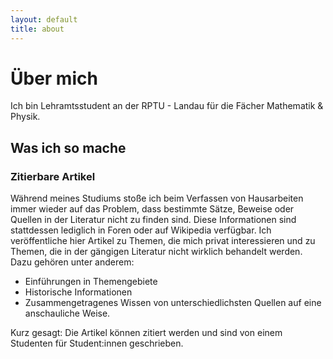```yaml
---
layout: default
title: about
---
```

# Über mich

Ich bin Lehramtsstudent an der RPTU - Landau für die Fächer Mathematik &
Physik.

## Was ich so mache

### Zitierbare Artikel

Während meines Studiums stoße ich beim Verfassen von Hausarbeiten immer
wieder auf das Problem, dass bestimmte Sätze, Beweise oder Quellen in
der Literatur nicht zu finden sind. Diese Informationen sind stattdessen
lediglich in Foren oder auf Wikipedia verfügbar. Ich veröffentliche hier
Artikel zu Themen, die mich privat interessieren und zu Themen, die in
der gängigen Literatur nicht wirklich behandelt werden. Dazu gehören
unter anderem:

-   Einführungen in Themengebiete
-   Historische Informationen
-   Zusammengetragenes Wissen von unterschiedlichsten Quellen auf eine
    anschauliche Weise.

Kurz gesagt: Die Artikel können zitiert werden und sind von einem
Studenten für Student:innen geschrieben.

